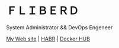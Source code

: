 # ＦＬＩＢＥＲＤ
System Administrator && DevOps Engeneer

[My Web site](https://fliberd.flib.su) | [HABR](https://habr.com/users/fliberd/) | [Docker HUB](https://hub.docker.com/u/fliberd)
